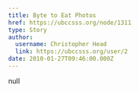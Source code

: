 ```yaml
---
title: Byte to Eat Photos 
href: https://ubccsss.org/node/1311
type: Story
author:
  username: Christopher Head
  link: https://ubccsss.org/user/2
date: 2010-01-27T09:46:00.000Z
---
```


null